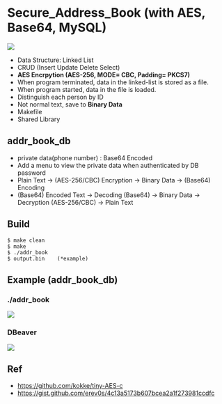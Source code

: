 # Secure_Address_Book (with AES, Base64, MySQL)  

<img src="https://github.com/kafkaaaa/Secure_Address_Book/assets/20926959/dde13b80-0f2d-4a40-9a49-06ba98bf046b">
 
 - Data Structure: Linked List  
 - CRUD (Insert Update Delete Select)
 - **AES Encrpytion (AES-256, MODE= CBC, Padding= PKCS7)**
 - When program terminated, data in the linked-list is stored as a file.
 - When program started, data in the file is loaded.  
 - Distinguish each person by ID
 - Not normal text, save to **Binary Data**    
 - Makefile  
 - Shared Library  

## **addr_book_db**
- private data(phone number) : Base64 Encoded
- Add a menu to view the private data when authenticated by DB password
- Plain Text -> (AES-256/CBC) Encryption -> Binary Data -> (Base64) Encoding
- (Base64) Encoded Text -> Decoding (Base64) -> Binary Data -> Decryption (AES-256/CBC) -> Plain Text
  
  
## Build
```
$ make clean  
$ make  
$ ./addr_book  
$ output.bin    (*example)
```
  

## Example (addr_book_db)

### ./addr_book
<img src="https://github.com/kafkaaaa/Secure_Address_Book/assets/20926959/b7e41013-e49b-497c-be86-86e805d2c3ff">

### DBeaver
<img src="https://github.com/kafkaaaa/Secure_Address_Book/assets/20926959/0d7b85ff-84f3-4ca1-baf1-17ad1ceb8e21">
  
## Ref
- <https://github.com/kokke/tiny-AES-c>  
- <https://gist.github.com/erev0s/4c13a5173b607bcea2a1f273981ccdfc>
